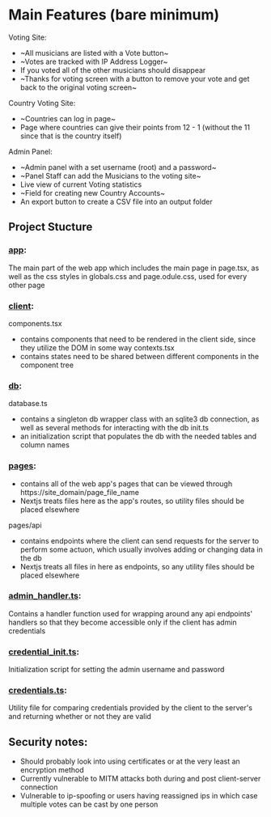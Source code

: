 # Main Features (bare minimum)
Voting Site:
* ~All musicians are listed with a Vote button~
* ~Votes are tracked with IP Address Logger~
* If you voted all of the other musicians should disappear
* ~Thanks for voting screen with a button to remove your vote and get back to the original voting screen~

Country Voting Site:
* ~Countries can log in page~
* Page where countries can give their points from 12 - 1 (without the 11 since that is the country itself)

Admin Panel:
* ~Admin panel with a set username (root) and a password~
* ~Panel Staff can add the Musicians to the voting site~
* Live view of current Voting statistics
* ~Field for creating new Country Accounts~
* An export button to create a CSV file into an output folder

## Project Stucture
### [app](https://github.com/Brambles-cat/server-thing/tree/master/src/app):
The main part of the web app which includes the main page in page.tsx, as well as the css styles in globals.css and page.odule.css, used for every other page

### [client](https://github.com/Brambles-cat/server-thing/tree/master/src/client):
components.tsx
- contains components that need to be rendered in the client side, since they utilize the DOM in some way
contexts.tsx
- contains states need to be shared between different components in the component tree

### [db](https://github.com/Brambles-cat/server-thing/tree/master/src/db):
database.ts
- contains a singleton db wrapper class with an sqlite3 db connection, as well as several methods for interacting with the db
init.ts
- an initialization script that populates the db with the needed tables and column names

### [pages](https://github.com/Brambles-cat/server-thing/tree/master/src/pages):
- contains all of the web app's pages that can be viewed through https://site_domain/page_file_name
- Nextjs treats files here as the app's routes, so utility files should be placed elsewhere

pages/api
- contains endpoints where the client can send requests for the server to perform some actuon, which usually involves adding or changing data in the db
- Nextjs treats all files in here as endpoints, so any utility files should be placed elsewhere

### [admin_handler.ts](https://github.com/Brambles-cat/server-thing/blob/master/src/admin_handler.ts):
Contains a handler function used for wrapping around any api endpoints' handlers so that they become accessible only if the client has admin credentials

### [credential_init.ts](https://github.com/Brambles-cat/server-thing/blob/master/src/credential_init.ts):
Initialization script for setting the admin username and password

### [credentials.ts](https://github.com/Brambles-cat/server-thing/blob/master/src/credentials.ts):
Utility file for comparing credentials provided by the client to the server's and returning whether or not they are valid

## Security notes:
* Should probably look into using certificates or at the very least an encryption method
* Currently vulnerable to MITM attacks both during and post client-server connection
* Vulnerable to ip-spoofing or users having reassigned ips in which case multiple votes can be cast by one person

